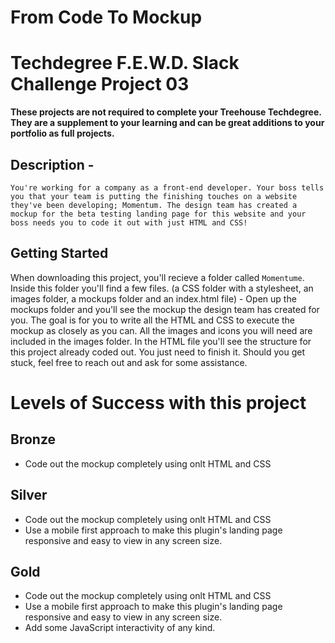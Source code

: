 # From Code To Mockup

# Techdegree F.E.W.D. Slack Challenge Project 03

**These projects are not required to complete your Treehouse Techdegree. They are a supplement to your learning and can be great additions to your portfolio as full projects.**

## **Description** -

`You're working for a company as a front-end developer. Your boss tells you that your team is putting the finishing touches on a website they've been developing; Momentum. The design team has created a mockup for the beta testing landing page for this website and your boss needs you to code it out with just HTML and CSS!`

## **Getting Started**

When downloading this project, you'll recieve a folder called `Momentume`. Inside this folder you'll find a few files. (a CSS folder with a stylesheet, an images folder, a mockups folder and an index.html file) - Open up the mockups folder and you'll see the mockup the design team has created for you. The goal is for you to write all the HTML and CSS to execute the mockup as closely as you can. All the images and icons you will need are included in the images folder. In the HTML file you'll see the structure for this project already coded out. You just need to finish it. Should you get stuck, feel free to reach out and ask for some assistance.

# Levels of Success with this project

## **Bronze**

- Code out the mockup completely using onlt HTML and CSS

## Silver

- Code out the mockup completely using onlt HTML and CSS
- Use a mobile first approach to make this plugin's landing page responsive and easy to view in any screen size.

## Gold

- Code out the mockup completely using onlt HTML and CSS
- Use a mobile first approach to make this plugin's landing page responsive and easy to view in any screen size.
- Add some JavaScript interactivity of any kind.
